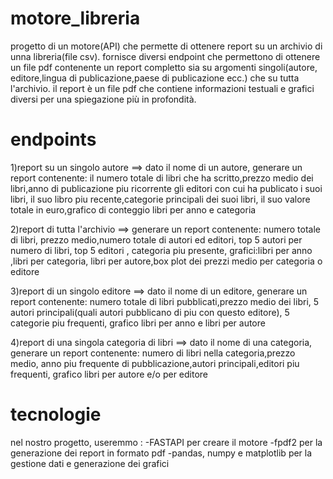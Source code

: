 # motore_libreria
progetto di un motore(API) che permette di ottenere report su un archivio di unna libreria(file csv).
fornisce diversi endpoint che permettono di ottenere un file pdf contenente un report completto sia su argomenti singoli(autore, editore,lingua di publicazione,paese di publicazione ecc.) che su tutta l'archivio.
il report è un file pdf che contiene informazioni testuali e grafici diversi per una spiegazione più in profondità.

# endpoints
1)report su un singolo autore ==> dato il nome di un autore, generare un report contenente: il numero totale di libri che ha scritto,prezzo medio dei libri,anno di publicazione piu  ricorrente
  gli editori con cui ha publicato i suoi libri, il suo libro piu recente,categorie principali dei suoi libri, il suo valore totale in euro,grafico di conteggio libri per anno e categoria

2)report di tutta l'archivio ==> generare un report contenente: numero totale di libri, prezzo medio,numero totale di autori ed editori, top 5 autori per numero di libri, top 5 editori , categoria piu presente, grafici:libri per anno ,libri per categoria, libri per autore,box plot dei prezzi medio per categoria o editore

3)report di un singolo editore ==> dato il nome di un editore, generare un report contenente: numero totale di libri pubblicati,prezzo medio dei libri, 5 autori principali(quali autori pubblicano di piu con questo editore), 5 categorie piu frequenti, grafico libri per anno e libri per autore

4)report di una singola categoria di libri ==> dato il nome di una categoria, generare un report contenente: numero di libri nella categoria,prezzo medio, anno piu frequente di pubblicazione,autori principali,editori piu frequenti, grafico libri per autore e/o per editore

# tecnologie
nel nostro progetto, useremmo :
-FASTAPI per creare il motore
-fpdf2 per la generazione dei report in formato pdf
-pandas, numpy e matplotlib per la gestione dati e generazione dei grafici


